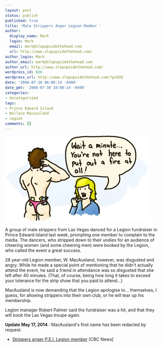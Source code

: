 ```yaml
---
layout: post
status: publish
published: true
title: 'Male Strippers Anger Legion Member '
author:
  display_name: Mark
  login: Mark
  email: mark@slapupsidethehead.com
  url: http://www.slapupsidethehead.com/
author_login: Mark
author_email: mark@slapupsidethehead.com
author_url: http://www.slapupsidethehead.com/
wordpress_id: 926
wordpress_url: http://www.slapupsidethehead.com/?p=926
date: '2008-07-30 06:00:14 -0400'
date_gmt: '2008-07-30 10:00:14 -0400'
categories:
- Uncategorized
tags:
- Prince Edward Island
- Wallace Macausland
- Legion
comments: []
---
```

![Male Stripper](/wp-content/media/2008/07/male-stripper.jpg "Or deliver a pizza... OR arrest some naughty girls!")

A group of male strippers from Las Vegas danced for a Legion fundraiser in Prince Edward Island last week, prompting one member to complain to the media. The dancers, who stripped down to their undies for an audience of cheering women (and some cheering men) were booked by the Legion, who called the event a great success.

28 year-old Legion member, W. MacAusland, however, was disgusted and angry. While he made a special point of mentioning that he didn't actually attend the event, he said a friend in attendance was so disgusted that she left after 40 minutes. (That, of course, being how long it takes to exceed your tolerance for the strip show that you paid to attend...)

MacAusland is now demanding that the Legion apologise to... themselves, I guess, for allowing strippers into their own club, or he will tear up his membership.

Legion manager Robert Palmer said the fundraiser was a hit, and that they will book the Las Vegas troupe again.

**Update May 17, 2014** : MacAusland's first name has been redacted by request.

- [Strippers anger P.E.I. Legion member](https://web.archive.org/web/20090220145718/http://www.cbc.ca/canada/prince-edward-island/story/2008/07/25/strippers-legion.html) [CBC News]

